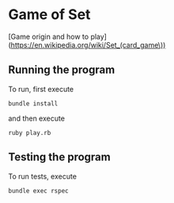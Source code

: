 # Game of Set
[Game origin and how to play](https://en.wikipedia.org/wiki/Set_(card_game\))
## Running the program
To run, first execute 
``` 
bundle install
```
and then execute
```
ruby play.rb
```

## Testing the program

To run tests, execute
```
bundle exec rspec
```
